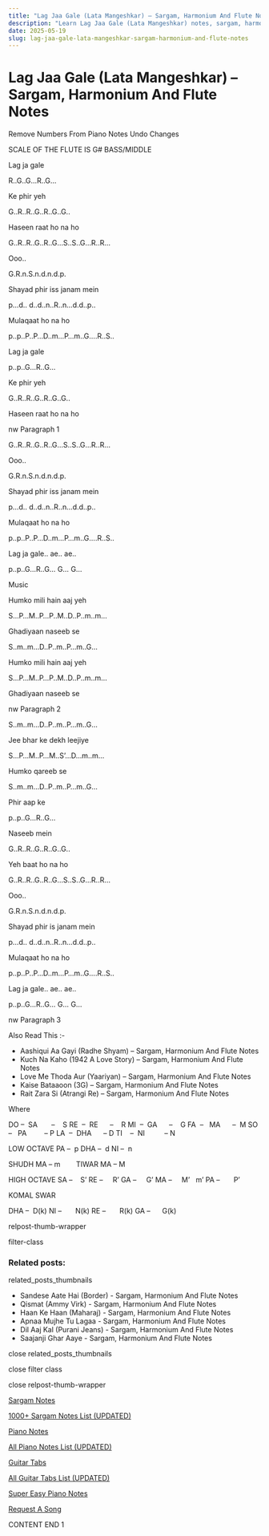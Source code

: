 ```yaml
---
title: "Lag Jaa Gale (Lata Mangeshkar) – Sargam, Harmonium And Flute Notes"
description: "Learn Lag Jaa Gale (Lata Mangeshkar) notes, sargam, harmonium notations and flute notes. Easy step-by-step tutorial for beginners."
date: 2025-05-19
slug: lag-jaa-gale-lata-mangeshkar-sargam-harmonium-and-flute-notes
---
```


# Lag Jaa Gale (Lata Mangeshkar) – Sargam, Harmonium And Flute Notes

Remove Numbers From Piano Notes
Undo Changes

SCALE OF THE FLUTE IS G# BASS/MIDDLE

Lag ja gale

R..G..G…R..G…

Ke phir yeh

G..R..R..G..R..G..G..

Haseen raat ho na ho

G..R..R..G..R..G…S..S..G…R..R…

Ooo..

G.R.n.S.n.d.n.d.p.

Shayad phir iss janam mein

p…d.. d..d..n..R..n…d.d..p..

Mulaqaat ho na ho

p..p..P..P…D..m…P…m..G….R..S..

Lag ja gale

p..p..G…R..G…

Ke phir yeh

G..R..R..G..R..G..G..

Haseen raat ho na ho

nw Paragraph 1

G..R..R..G..R..G…S..S..G…R..R…

Ooo..

G.R.n.S.n.d.n.d.p.

Shayad phir iss janam mein

p…d.. d..d..n..R..n…d.d..p..

Mulaqaat ho na ho

p..p..P..P…D..m…P…m..G….R..S..

Lag ja gale.. ae.. ae..

p..p..G…R..G… G… G…

Music

Humko mili hain aaj yeh

S…P…M..P…P..M..D..P..m..m…

Ghadiyaan naseeb se

S..m..m…D..P..m..P…m..G…

Humko mili hain aaj yeh

S…P…M..P…P..M..D..P..m..m…

Ghadiyaan naseeb se

nw Paragraph 2

S..m..m…D..P..m..P…m..G…

Jee bhar ke dekh leejiye

S…P…M..P…M..S’…D…m..m…

Humko qareeb se

S..m..m…D..P..m..P…m..G…

Phir aap ke

p..p..G…R..G…

Naseeb mein

G..R..R..G..R..G..G..

Yeh baat ho na ho

G..R..R..G..R..G…S..S..G…R..R…

Ooo..

G.R.n.S.n.d.n.d.p.

Shayad phir is janam mein

p…d.. d..d..n..R..n…d.d..p..

Mulaqaat ho na ho

p..p..P..P…D..m…P…m..G….R..S..

Lag ja gale.. ae.. ae..

p..p..G…R..G… G… G…

nw Paragraph 3

Also Read This :-

* Aashiqui Aa Gayi (Radhe Shyam) – Sargam, Harmonium And Flute Notes
* Kuch Na Kaho (1942 A Love Story) – Sargam, Harmonium And Flute Notes
* Love Me Thoda Aur (Yaariyan) – Sargam, Harmonium And Flute Notes
* Kaise Bataaoon (3G) – Sargam, Harmonium And Flute Notes
* Rait Zara Si (Atrangi Re) – Sargam, Harmonium And Flute Notes

Where

DO –  SA       –    S
RE  –  RE      –    R
MI  –  GA      –    G
FA  –   MA      –  M
SO  –   PA         – P
LA  –  DHA      – D
TI    –  NI          – N

LOW OCTAVE
PA –  p
DHA –  d
NI –  n

SHUDH MA – m        TIWAR MA – M

HIGH OCTAVE
SA –    S’
RE –     R’
GA –     G’
MA –     M’   m’
PA –       P’

KOMAL SWAR

DHA –  D(k)
NI –       N(k)
RE –       R(k)
GA –      G(k)

relpost-thumb-wrapper

filter-class

### Related posts:

related_posts_thumbnails

* Sandese Aate Hai (Border) - Sargam, Harmonium And Flute Notes
* Qismat (Ammy Virk) - Sargam, Harmonium And Flute Notes
* Haan Ke Haan (Maharaj) - Sargam, Harmonium And Flute Notes
* Apnaa Mujhe Tu Lagaa - Sargam, Harmonium And Flute Notes
* Dil Aaj Kal (Purani Jeans) - Sargam, Harmonium And Flute Notes
* Saajanji Ghar Aaye - Sargam, Harmonium And Flute Notes

close related_posts_thumbnails

close filter class

close relpost-thumb-wrapper

[Sargam Notes](https://www.notationsworld.com/sargam-notes.html)

[1000+ Sargam Notes List (UPDATED)](https://www.notationsworld.com/all-songs-list-sargam-notes.html)

[Piano Notes](https://www.notationsworld.com/piano-notes.html)

[All Piano Notes List (UPDATED)](https://www.notationsworld.com/all-songs-list-piano-notes.html)

[Guitar Tabs](https://www.notationsworld.com/guitar-tabs.html)

[All Guitar Tabs List (UPDATED)](https://www.notationsworld.com/all-songs-list-guitar-tabs.html)

[Super Easy Piano Notes](https://studywall.in/)

[Request A Song](https://www.notationsworld.com/request-a-song.html)

CONTENT END 1

